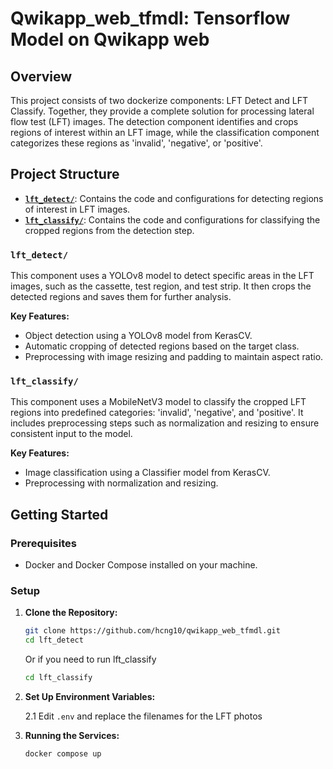 # Qwikapp_web_tfmdl: Tensorflow Model on Qwikapp web

## Overview
This project consists of two dockerize components: LFT Detect and LFT Classify. Together, they provide a complete solution for processing lateral flow test (LFT) images. The detection component identifies and crops regions of interest within an LFT image, while the classification component categorizes these regions as 'invalid', 'negative', or 'positive'.


## Project Structure

- **[`lft_detect/`](./lft_detect/)**: Contains the code and configurations for detecting regions of interest in LFT images.
- **[`lft_classify/`](./lft_classify/)**: Contains the code and configurations for classifying the cropped regions from the detection step.

### `lft_detect/`
This component uses a YOLOv8 model to detect specific areas in the LFT images, such as the cassette, test region, and test strip. It then crops the detected regions and saves them for further analysis.


**Key Features:**

- Object detection using a YOLOv8 model from KerasCV.
- Automatic cropping of detected regions based on the target class.
- Preprocessing with image resizing and padding to maintain aspect ratio.

### `lft_classify/`

This component uses a MobileNetV3 model to classify the cropped LFT regions into predefined categories: 'invalid', 'negative', and 'positive'. It includes preprocessing steps such as normalization and resizing to ensure consistent input to the model.

**Key Features:**

- Image classification using a Classifier model from KerasCV.
- Preprocessing with normalization and resizing.

## Getting Started

### Prerequisites

- Docker and Docker Compose installed on your machine.

### Setup

1. **Clone the Repository:**

   ```bash
   git clone https://github.com/hcng10/qwikapp_web_tfmdl.git
   cd lft_detect
   ```
   Or if you need to run lft_classify

   ```bash
   cd lft_classify
   ```

2. **Set Up Environment Variables:**
   
   2.1 Edit `.env` and replace the filenames for the LFT photos
   
3. **Running the Services:**
   
      ```bash
      docker compose up
      ```

